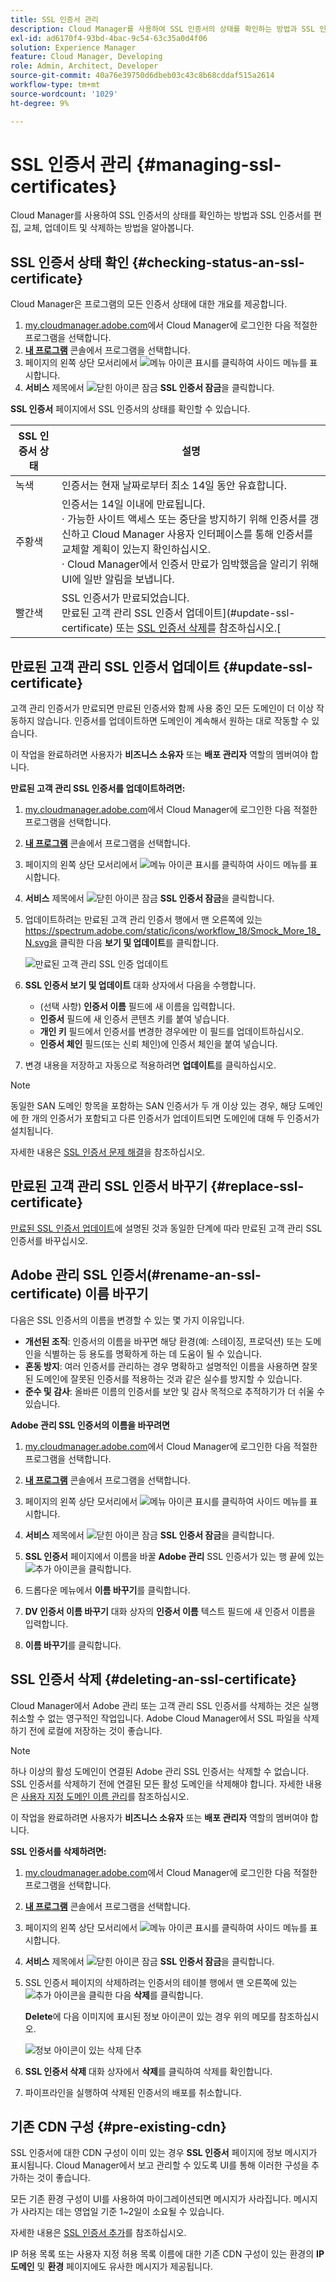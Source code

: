 ```yaml
---
title: SSL 인증서 관리
description: Cloud Manager를 사용하여 SSL 인증서의 상태를 확인하는 방법과 SSL 인증서를 편집, 교체, 업데이트 및 삭제하는 방법을 알아봅니다.
exl-id: ad6170f4-93bd-4bac-9c54-63c35a0d4f06
solution: Experience Manager
feature: Cloud Manager, Developing
role: Admin, Architect, Developer
source-git-commit: 40a76e39750d6dbeb03c43c8b68cddaf515a2614
workflow-type: tm+mt
source-wordcount: '1029'
ht-degree: 9%

---
```



# SSL 인증서 관리 {#managing-ssl-certificates}

Cloud Manager를 사용하여 SSL 인증서의 상태를 확인하는 방법과 SSL 인증서를 편집, 교체, 업데이트 및 삭제하는 방법을 알아봅니다.

## SSL 인증서 상태 확인 {#checking-status-an-ssl-certificate}

Cloud Manager은 프로그램의 모든 인증서 상태에 대한 개요를 제공합니다.

1. [my.cloudmanager.adobe.com](https://my.cloudmanager.adobe.com/)에서 Cloud Manager에 로그인한 다음 적절한 프로그램을 선택합니다.
1. **[내 프로그램](/help/implementing/cloud-manager/navigation.md#my-programs)** 콘솔에서 프로그램을 선택합니다.
1. 페이지의 왼쪽 상단 모서리에서 ![메뉴 아이콘 표시](https://spectrum.adobe.com/static/icons/workflow_18/Smock_ShowMenu_18_N.svg)를 클릭하여 사이드 메뉴를 표시합니다.
1. **서비스** 제목에서 ![닫힌 아이콘 잠금](https://spectrum.adobe.com/static/icons/workflow_18/Smock_LockClosed_18_N.svg) **SSL 인증서 잠금**&#x200B;을 클릭합니다.

**SSL 인증서** 페이지에서 SSL 인증서의 상태를 확인할 수 있습니다.

| SSL 인증서 상태 | 설명 |
| --- | --- |
| 녹색 | 인증서는 현재 날짜로부터 최소 14일 동안 유효합니다. |
| 주황색 | 인증서는 14일 이내에 만료됩니다.<br>· 가능한 사이트 액세스 또는 중단을 방지하기 위해 인증서를 갱신하고 Cloud Manager 사용자 인터페이스를 통해 인증서를 교체할 계획이 있는지 확인하십시오.<br>· Cloud Manager에서 인증서 만료가 임박했음을 알리기 위해 UI에 일반 알림을 보냅니다. |
| 빨간색 | SSL 인증서가 만료되었습니다.<br>만료된 고객 관리 SSL 인증서 업데이트](#update-ssl-certificate) 또는 [SSL 인증서 삭제](#deleting-an-ssl-certificate)를 참조하십시오.[ |

## 만료된 고객 관리 SSL 인증서 업데이트 {#update-ssl-certificate}

고객 관리 인증서가 만료되면 만료된 인증서와 함께 사용 중인 모든 도메인이 더 이상 작동하지 않습니다. 인증서를 업데이트하면 도메인이 계속해서 원하는 대로 작동할 수 있습니다.

이 작업을 완료하려면 사용자가 **비즈니스 소유자** 또는 **배포 관리자** 역할의 멤버여야 합니다.

**만료된 고객 관리 SSL 인증서를 업데이트하려면:**

1. [my.cloudmanager.adobe.com](https://my.cloudmanager.adobe.com/)에서 Cloud Manager에 로그인한 다음 적절한 프로그램을 선택합니다.
1. **[내 프로그램](/help/implementing/cloud-manager/navigation.md#my-programs)** 콘솔에서 프로그램을 선택합니다.
1. 페이지의 왼쪽 상단 모서리에서 ![메뉴 아이콘 표시](https://spectrum.adobe.com/static/icons/workflow_18/Smock_ShowMenu_18_N.svg)를 클릭하여 사이드 메뉴를 표시합니다.
1. **서비스** 제목에서 ![닫힌 아이콘 잠금](https://spectrum.adobe.com/static/icons/workflow_18/Smock_LockClosed_18_N.svg) **SSL 인증서 잠금**&#x200B;을 클릭합니다.
1. 업데이트하려는 만료된 고객 관리 인증서 행에서 맨 오른쪽에 있는 https://spectrum.adobe.com/static/icons/workflow_18/Smock_More_18_N.svg을 클릭한 다음 **보기 및 업데이트**&#x200B;를 클릭합니다.

   ![만료된 고객 관리 SSL 인증 업데이트](/help/implementing/cloud-manager/assets/ssl/ssl-cert-update.png)

1. **SSL 인증서 보기 및 업데이트** 대화 상자에서 다음을 수행합니다.

   * (선택 사항) **인증서 이름** 필드에 새 이름을 입력합니다.
   * **인증서** 필드에 새 인증서 콘텐츠 키를 붙여 넣습니다.
   * **개인 키** 필드에서 인증서를 변경한 경우에만 이 필드를 업데이트하십시오.
   * **인증서 체인** 필드(또는 신뢰 체인)에 인증서 체인을 붙여 넣습니다.

1. 변경 내용을 저장하고 자동으로 적용하려면 **업데이트**&#x200B;를 클릭하십시오.


>[!NOTE]
>
>동일한 SAN 도메인 항목을 포함하는 SAN 인증서가 두 개 이상 있는 경우, 해당 도메인에 한 개의 인증서가 포함되고 다른 인증서가 업데이트되면 도메인에 대해 두 인증서가 설치됩니다.
>
>자세한 내용은 [SSL 인증서 문제 해결](/help/implementing/cloud-manager/managing-ssl-certifications/troubleshoot-ssl-cert.md#wrong-san-cert)을 참조하십시오.

## 만료된 고객 관리 SSL 인증서 바꾸기 {#replace-ssl-certificate}

[만료된 SSL 인증서 업데이트](#update-ssl-certificate)에 설명된 것과 동일한 단계에 따라 만료된 고객 관리 SSL 인증서를 바꾸십시오.

## Adobe 관리 SSL 인증서(#rename-an-ssl-certificate) 이름 바꾸기

다음은 SSL 인증서의 이름을 변경할 수 있는 몇 가지 이유입니다.

* **개선된 조직**: 인증서의 이름을 바꾸면 해당 환경(예: 스테이징, 프로덕션) 또는 도메인을 식별하는 등 용도를 명확하게 하는 데 도움이 될 수 있습니다.
* **혼동 방지**: 여러 인증서를 관리하는 경우 명확하고 설명적인 이름을 사용하면 잘못된 도메인에 잘못된 인증서를 적용하는 것과 같은 실수를 방지할 수 있습니다.
* **준수 및 감사**: 올바른 이름의 인증서를 보안 및 감사 목적으로 추적하기가 더 쉬울 수 있습니다.

**Adobe 관리 SSL 인증서의 이름을 바꾸려면**

1. [my.cloudmanager.adobe.com](https://my.cloudmanager.adobe.com/)에서 Cloud Manager에 로그인한 다음 적절한 프로그램을 선택합니다.

1. **[내 프로그램](/help/implementing/cloud-manager/navigation.md#my-programs)** 콘솔에서 프로그램을 선택합니다.

1. 페이지의 왼쪽 상단 모서리에서 ![메뉴 아이콘 표시](https://spectrum.adobe.com/static/icons/workflow_18/Smock_ShowMenu_18_N.svg)를 클릭하여 사이드 메뉴를 표시합니다.

1. **서비스** 제목에서 ![닫힌 아이콘 잠금](https://spectrum.adobe.com/static/icons/workflow_18/Smock_LockClosed_18_N.svg) **SSL 인증서 잠금**&#x200B;을 클릭합니다.

1. **SSL 인증서** 페이지에서 이름을 바꿀 **Adobe 관리** SSL 인증서가 있는 행 끝에 있는 ![추가 아이콘](https://spectrum.adobe.com/static/icons/workflow_18/Smock_More_18_N.svg)을 클릭합니다.

1. 드롭다운 메뉴에서 **이름 바꾸기**&#x200B;를 클릭합니다.

1. **DV 인증서 이름 바꾸기** 대화 상자의 **인증서 이름** 텍스트 필드에 새 인증서 이름을 입력합니다.

1. **이름 바꾸기**&#x200B;를 클릭합니다.


## SSL 인증서 삭제 {#deleting-an-ssl-certificate}

Cloud Manager에서 Adobe 관리 또는 고객 관리 SSL 인증서를 삭제하는 것은 실행 취소할 수 없는 영구적인 작업입니다. Adobe Cloud Manager에서 SSL 파일을 삭제하기 전에 로컬에 저장하는 것이 좋습니다.

>[!NOTE]
>
>하나 이상의 활성 도메인이 연결된 Adobe 관리 SSL 인증서는 삭제할 수 없습니다. SSL 인증서를 삭제하기 전에 연결된 모든 활성 도메인을 삭제해야 합니다. 자세한 내용은 [사용자 지정 도메인 이름 관리](/help/implementing/cloud-manager/custom-domain-names/managing-custom-domain-names.md)를 참조하십시오.

이 작업을 완료하려면 사용자가 **비즈니스 소유자** 또는 **배포 관리자** 역할의 멤버여야 합니다.

**SSL 인증서를 삭제하려면:**

1. [my.cloudmanager.adobe.com](https://my.cloudmanager.adobe.com/)에서 Cloud Manager에 로그인한 다음 적절한 프로그램을 선택합니다.

1. **[내 프로그램](/help/implementing/cloud-manager/navigation.md#my-programs)** 콘솔에서 프로그램을 선택합니다.

1. 페이지의 왼쪽 상단 모서리에서 ![메뉴 아이콘 표시](https://spectrum.adobe.com/static/icons/workflow_18/Smock_ShowMenu_18_N.svg)를 클릭하여 사이드 메뉴를 표시합니다.

1. **서비스** 제목에서 ![닫힌 아이콘 잠금](https://spectrum.adobe.com/static/icons/workflow_18/Smock_LockClosed_18_N.svg) **SSL 인증서 잠금**&#x200B;을 클릭합니다.

1. SSL 인증서 페이지의 삭제하려는 인증서의 테이블 행에서 맨 오른쪽에 있는 ![추가 아이콘](https://spectrum.adobe.com/static/icons/workflow_18/Smock_More_18_N.svg)을 클릭한 다음 **삭제**&#x200B;를 클릭합니다.

   **Delete**&#x200B;에 다음 이미지에 표시된 정보 아이콘이 있는 경우 위의 메모를 참조하십시오.

   ![정보 아이콘이 있는 삭제 단추](/help/implementing/cloud-manager/assets/ssl/ssl-cert-delete-infoicon.png)

1. **SSL 인증서 삭제** 대화 상자에서 **삭제**&#x200B;를 클릭하여 삭제를 확인합니다.

1. 파이프라인을 실행하여 삭제된 인증서의 배포를 취소합니다.


## 기존 CDN 구성 {#pre-existing-cdn}

SSL 인증서에 대한 CDN 구성이 이미 있는 경우 **SSL 인증서** 페이지에 정보 메시지가 표시됩니다. Cloud Manager에서 보고 관리할 수 있도록 UI를 통해 이러한 구성을 추가하는 것이 좋습니다.

모든 기존 환경 구성이 UI를 사용하여 마이그레이션되면 메시지가 사라집니다. 메시지가 사라지는 데는 영업일 기준 1~2일이 소요될 수 있습니다.

자세한 내용은 [SSL 인증서 추가](/help/implementing/cloud-manager/managing-ssl-certifications/add-ssl-certificate.md)를 참조하십시오.

IP 허용 목록 또는 사용자 지정 허용 목록 이름에 대한 기존 CDN 구성이 있는 환경의 **IP 도메인** 및 **환경** 페이지에도 유사한 메시지가 제공됩니다.
